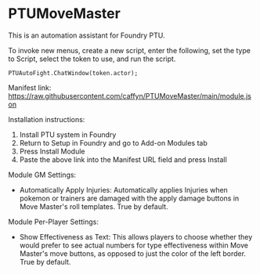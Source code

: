 # PTUMoveMaster
This is an automation assistant for Foundry PTU. 

To invoke new menus, create a new script, enter the following, set the type to Script, select the token to use, and run the script. 

```
PTUAutoFight.ChatWindow(token.actor);
```
Manifest link:
https://raw.githubusercontent.com/caffyn/PTUMoveMaster/main/module.json 

Installation instructions:
1. Install PTU system in Foundry
2. Return to Setup in Foundry and go to Add-on Modules tab
3. Press Install Module
4. Paste the above link into the Manifest URL field and press Install

Module GM Settings:
- Automatically Apply Injuries: Automatically applies Injuries when pokemon or trainers are damaged with the apply damage buttons in Move Master's roll templates. True by default.

Module Per-Player Settings:
- Show Effectiveness as Text: This allows players to choose whether they would prefer to see actual numbers for type effectiveness within Move Master's move buttons, as opposed to just the color of the left border. True by default.
